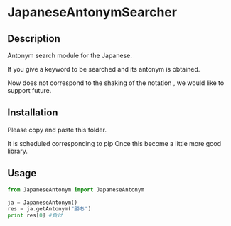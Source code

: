 # JapaneseAntonymSearcher

## Description

Antonym search module for the Japanese.

If you give a keyword to be searched and its antonym is obtained.

Now does not correspond to the shaking of the notation , we would like to support future.

## Installation
 
Please copy and paste this folder.

It is scheduled corresponding to pip Once this become a little more good library.

## Usage

```py
from JapaneseAntonym import JapaneseAntonym

ja = JapaneseAntonym()
res = ja.getAntonym("勝ち")
print res[0] #負け
```

